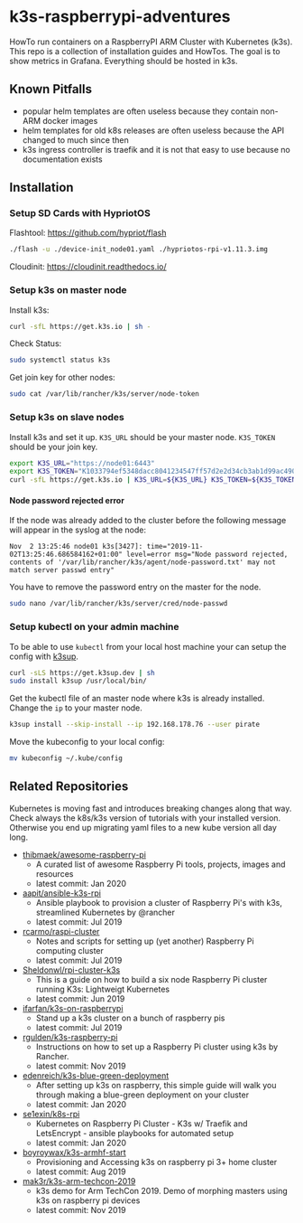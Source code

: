 # k3s-raspberrypi-adventures

HowTo run containers on a RaspberryPI ARM Cluster with Kubernetes (k3s). This repo is a collection of installation guides and HowTos. The goal is to show metrics in Grafana. Everything should be hosted in k3s.

## Known Pitfalls

* popular helm templates are often useless because they contain non-ARM docker images
* helm templates for old k8s releases are often useless because the API changed to much since then
* k3s ingress controller is traefik and it is not that easy to use because no documentation exists

## Installation

### Setup SD Cards with HypriotOS

Flashtool: https://github.com/hypriot/flash

```bash
./flash -u ./device-init_node01.yaml ./hypriotos-rpi-v1.11.3.img
```

Cloudinit: https://cloudinit.readthedocs.io/

### Setup k3s on master node

Install k3s:

```bash
curl -sfL https://get.k3s.io | sh -
```

Check Status:

```bash
sudo systemctl status k3s
```

Get join key for other nodes:

```bash
sudo cat /var/lib/rancher/k3s/server/node-token
```

### Setup k3s on slave nodes

Install k3s and set it up. `K3S_URL` should be your master node. `K3S_TOKEN` should be your join key.

```bash
export K3S_URL="https://node01:6443"
export K3S_TOKEN="K1033794ef5348dacc8041234547ff57d2e2d34cb3ab1d99ac4904b95485::server:c7b43314a7c43821d0b6006671e22dc"
curl -sfL https://get.k3s.io | K3S_URL=${K3S_URL} K3S_TOKEN=${K3S_TOKEN} sh -
```

#### Node password rejected error

If the node was already added to the cluster before the following message will appear in the syslog at the node:

```text
Nov  2 13:25:46 node01 k3s[3427]: time="2019-11-02T13:25:46.686584162+01:00" level=error msg="Node password rejected, contents of '/var/lib/rancher/k3s/agent/node-password.txt' may not match server passwd entry"
```

You have to remove the password entry on the master for the node.

```bash
sudo nano /var/lib/rancher/k3s/server/cred/node-passwd
```

### Setup kubectl on your admin machine

To be able to use `kubectl` from your local host machine your can setup the config with [k3sup](https://github.com/alexellis/k3sup).

```bash
curl -sLS https://get.k3sup.dev | sh
sudo install k3sup /usr/local/bin/
```

Get the kubectl file of an master node where k3s is already installed. Change the `ip` to your master node.

```bash
k3sup install --skip-install --ip 192.168.178.76 --user pirate
```

Move the kubeconfig to your local config:

```bash
mv kubeconfig ~/.kube/config
```

## Related Repositories

Kubernetes is moving fast and introduces breaking changes along that way. Check always the k8s/k3s version of tutorials with your installed version. Otherwise you end up migrating yaml files to a new kube version all day long.

* [thibmaek/awesome-raspberry-pi](https://github.com/thibmaek/awesome-raspberry-pi)
  * A curated list of awesome Raspberry Pi tools, projects, images and resources
  * latest commit: Jan 2020
* [aapit/ansible-k3s-rpi](https://github.com/aapit/ansible-k3s-rpi)
  * Ansible playbook to provision a cluster of Raspberry Pi's with k3s, streamlined Kubernetes by @rancher
  * latest commit: Jul 2019
* [rcarmo/raspi-cluster](https://github.com/rcarmo/raspi-cluster)
  * Notes and scripts for setting up (yet another) Raspberry Pi computing cluster 
  * latest commit: Jul 2019
* [Sheldonwl/rpi-cluster-k3s](https://github.com/Sheldonwl/rpi-cluster-k3s)
  * This is a guide on how to build a six node Raspberry Pi cluster running K3s: Lightweigt Kubernetes
  * latest commit: Jun 2019
* [ifarfan/k3s-on-raspberrypi](https://github.com/ifarfan/k3s-on-raspberrypi)
  * Stand up a k3s cluster on a bunch of raspberry pis 
  * latest commit: Jul 2019 
* [rgulden/k3s-raspberry-pi](https://github.com/rgulden/k3s-raspberry-pi)
  * Instructions on how to set up a Raspberry Pi cluster using k3s by Rancher. 
  * latest commit: Nov 2019
* [edenreich/k3s-blue-green-deployment](https://github.com/edenreich/k3s-blue-green-deployment)
  * After setting up k3s on raspberry, this simple guide will walk you through making a blue-green deployment on your cluster 
  * latest commit: Jan 2020
* [se1exin/k8s-rpi](https://github.com/se1exin/k8s-rpi)
  * Kubernetes on Raspberry Pi Cluster - K3s w/ Traefik and LetsEncrypt - ansible playbooks for automated setup 
  * latest commit: Jan 2020
* [boyroywax/k3s-armhf-start](https://github.com/boyroywax/k3s-armhf-start)
  * Provisioning and Accessing k3s on raspberry pi 3+ home cluster 
  * latest commit: Aug 2019
* [mak3r/k3s-arm-techcon-2019](https://github.com/mak3r/k3s-arm-techcon-2019)
  * k3s demo for Arm TechCon 2019. Demo of morphing masters using k3s on raspberry pi devices 
  * latest commit: Nov 2019


